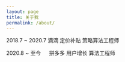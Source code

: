 ```yaml
---
layout: page
title: 关于我
permalink: /about/
---
```


<p> 2018.7 ~ 2020.7  滴滴  定价补贴 策略算法工程师 </p>

<p> 2020.8 ~ 至今&emsp;&nbsp;&nbsp;拼多多 用户增长 算法工程师 </p>